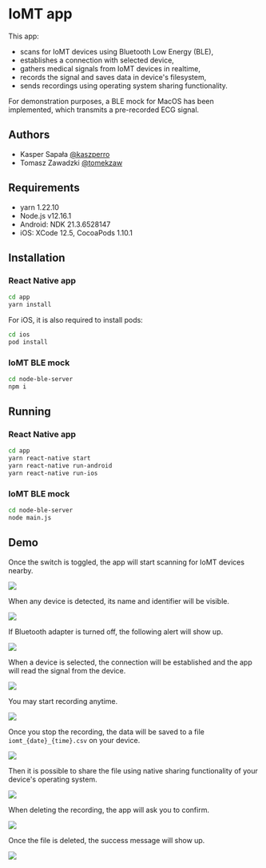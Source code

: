 # IoMT app

This app:

- scans for IoMT devices using Bluetooth Low Energy (BLE),
- establishes a connection with selected device,
- gathers medical signals from IoMT devices in realtime,
- records the signal and saves data in device's filesystem,
- sends recordings using operating system sharing functionality.

For demonstration purposes, a BLE mock for MacOS has been implemented, which transmits a pre-recorded ECG signal.

## Authors

- Kasper Sapała [@kaszperro](https://github.com/kaszperro)
- Tomasz Zawadzki [@tomekzaw](https://github.com/tomekzaw)

## Requirements

- yarn 1.22.10
- Node.js v12.16.1
- Android: NDK 21.3.6528147
- iOS: XCode 12.5, CocoaPods 1.10.1

## Installation

### React Native app

```sh
cd app
yarn install
```

For iOS, it is also required to install pods:

```sh
cd ios
pod install
```

### IoMT BLE mock

```sh
cd node-ble-server
npm i
```

## Running

### React Native app

```sh
cd app
yarn react-native start
yarn react-native run-android
yarn react-native run-ios
```

### IoMT BLE mock

```sh
cd node-ble-server
node main.js
```

## Demo

Once the switch is toggled, the app will start scanning for IoMT devices nearby.

![](docs/screenshots/Scan-in-progress.png)

When any device is detected, its name and identifier will be visible.

![](docs/screenshots/HomeScreen.png)

If Bluetooth adapter is turned off, the following alert will show up.

![](docs/screenshots/Ble-turn-off.png)

When a device is selected, the connection will be established and the app will read the signal from the device.

![](docs/screenshots/Plot.png)

You may start recording anytime.

![](docs/screenshots/Recording.png)

Once you stop the recording, the data will be saved to a file `iomt_{date}_{time}.csv` on your device.

![](docs/screenshots/SavedRecording.png)

Then it is possible to share the file using native sharing functionality of your device's operating system.

![](docs/screenshots/Share-Middle.png)

When deleting the recording, the app will ask you to confirm.

![](docs/screenshots/Delete-Confirm.png)

Once the file is deleted, the success message will show up.

![](docs/screenshots/Delete-Success.png)
